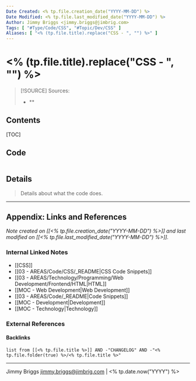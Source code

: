 ```yaml
---
Date Created: <% tp.file.creation_date("YYYY-MM-DD") %>
Date Modified: <% tp.file.last_modified_date("YYYY-MM-DD") %>
Author: Jimmy Briggs <jimmy.briggs@jimbrig.com>
Tags: [ "#Type/Code/CSS", "#Topic/Dev/CSS" ]
Aliases: [ "<% (tp.file.title).replace("CSS - ", "") %>" ]
---
```


# <% (tp.file.title).replace("CSS - ", "") %>

> [!SOURCE] Sources:
> - **

## Contents

[TOC]

## Code

```css

```

## Details

> Details about what the code does.


***

## Appendix: Links and References

*Note created on [[<% tp.file.creation_date("YYYY-MM-DD") %>]] and last modified on [[<% tp.file.last_modified_date("YYYY-MM-DD") %>]].*

### Internal Linked Notes

- [[CSS]]
- [[03 - AREAS/Code/CSS/_README|CSS Code Snippets]]
- [[03 - AREAS/Technology/Programming/Web Development/Frontend/HTML|HTML]]
- [[MOC - Web Development|Web Development]]
- [[03 - AREAS/Code/_README|Code Snippets]]
- [[MOC - Development|Development]]
- [[MOC - Technology|Technology]]

### External References

#### Backlinks

```dataview
list from [[<% tp.file.title %>]] AND -"CHANGELOG" AND -"<% tp.file.folder(true) %>/<% tp.file.title %>"
```


***

Jimmy Briggs <jimmy.briggs@jimbrig.com> | <% tp.date.now("YYYY") %>

